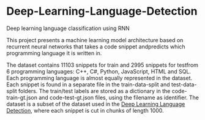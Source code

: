 # Deep-Learning-Language-Detection
Deep learning language classification using RNN

This project presents a machine learning model architecture based on recurrent neural networks that takes a code snippet andpredicts which programming language it is written in.

The dataset contains 11103 snippets for train and 2995 snippets for testfrom 6 programming languages: C++, C#, Python, JavaScript, HTML and SQL.
Each programming language is almost equally represented in the dataset.
Each snippet is found in a separate file in the train-data-split and test-data-split folders.
The train/test labels are stored as a dictionary in the code-train-gt.json and code-test-gt.json files, using the filename as identifier.
The dataset is a subset of the dataset used in the [Deep Learning Language Detection](https://github.com/aliostad/deep-learning-lang-detection), where each snippet is cut in chunks of length 1000.
